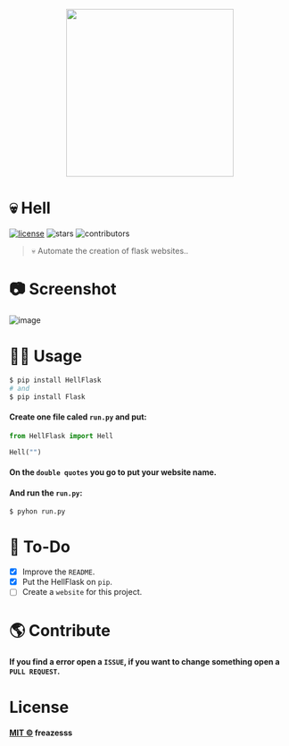 <p align=center>
<img src='https://user-images.githubusercontent.com/60306241/81466305-f6d56400-91a6-11ea-963f-59b841c0c9af.png' width=300>
</p>

# :skull: Hell
[![license](https://img.shields.io/github/license/freazesss/hell)](./LICENSE)
![stars](https://img.shields.io/github/stars/freazesss/hell.svg)
![contributors](https://img.shields.io/github/contributors/freazesss/hell.svg)

> 💀 Automate the creation of flask websites..

# 📷 Screenshot

![image](https://user-images.githubusercontent.com/60306241/81494996-5acd5a80-9283-11ea-8eb8-40bac032c8f8.gif)

# 👨‍💻 Usage

```sh
$ pip install HellFlask
# and
$ pip install Flask
```

#### Create one file caled ``run.py`` and put:
```py
from HellFlask import Hell

Hell("")
```
#### On the ``double quotes`` you go to put your website name.
#### And run the ``run.py``:
```
$ pyhon run.py
```

# 🔧 To-Do

- [x] Improve the ``README``.
- [x] Put the HellFlask on ``pip``.
- [ ] Create a ``website`` for this project.

# 🌎 Contribute

#### If you find a error open a ``ISSUE``, if you want to change something open a ``PULL REQUEST``.

# License
#### [MIT ©](./LICENSE) freazesss
